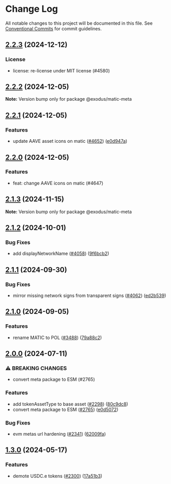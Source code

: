 # Change Log

All notable changes to this project will be documented in this file.
See [Conventional Commits](https://conventionalcommits.org) for commit guidelines.

## [2.2.3](https://github.com/ExodusMovement/assets/compare/@exodus/matic-meta@2.2.2...@exodus/matic-meta@2.2.3) (2024-12-12)


### License


* license: re-license under MIT license (#4580)



## [2.2.2](https://github.com/ExodusMovement/assets/compare/@exodus/matic-meta@2.2.1...@exodus/matic-meta@2.2.2) (2024-12-05)

**Note:** Version bump only for package @exodus/matic-meta





## [2.2.1](https://github.com/ExodusMovement/assets/compare/@exodus/matic-meta@2.2.0...@exodus/matic-meta@2.2.1) (2024-12-05)


### Features

* update AAVE asset icons on matic ([#4652](https://github.com/ExodusMovement/assets/issues/4652)) ([e0d947a](https://github.com/ExodusMovement/assets/commit/e0d947ada34e056e8c34301895a2f73a62367ea1))



## [2.2.0](https://github.com/ExodusMovement/assets/compare/@exodus/matic-meta@2.1.3...@exodus/matic-meta@2.2.0) (2024-12-05)


### Features


* feat: change AAVE icons on matic (#4647)



## [2.1.3](https://github.com/ExodusMovement/assets/compare/@exodus/matic-meta@2.1.2...@exodus/matic-meta@2.1.3) (2024-11-15)

**Note:** Version bump only for package @exodus/matic-meta





## [2.1.2](https://github.com/ExodusMovement/assets/compare/@exodus/matic-meta@2.1.1...@exodus/matic-meta@2.1.2) (2024-10-01)


### Bug Fixes

* add displayNetworkName ([#4058](https://github.com/ExodusMovement/assets/issues/4058)) ([9f6bcb2](https://github.com/ExodusMovement/assets/commit/9f6bcb2778d409b48e07cb54b5007c0ef73da6c6))



## [2.1.1](https://github.com/ExodusMovement/assets/compare/@exodus/matic-meta@2.1.0...@exodus/matic-meta@2.1.1) (2024-09-30)


### Bug Fixes

* mirror missing network signs from transparent signs ([#4062](https://github.com/ExodusMovement/assets/issues/4062)) ([ed2b539](https://github.com/ExodusMovement/assets/commit/ed2b5397549184fa47ab81d7de5e08b3ec067ccb))



## [2.1.0](https://github.com/ExodusMovement/assets/compare/@exodus/matic-meta@2.0.0...@exodus/matic-meta@2.1.0) (2024-09-05)


### Features

* rename MATIC to POL ([#3488](https://github.com/ExodusMovement/assets/issues/3488)) ([79a88c2](https://github.com/ExodusMovement/assets/commit/79a88c2d77bef46fd569be23bfcbc41b7496b763))



## [2.0.0](https://github.com/ExodusMovement/assets/compare/@exodus/matic-meta@1.3.0...@exodus/matic-meta@2.0.0) (2024-07-11)


### ⚠ BREAKING CHANGES

* convert meta package to ESM (#2765)

### Features

* add tokenAssetType to base asset ([#2298](https://github.com/ExodusMovement/assets/issues/2298)) ([80c9dc8](https://github.com/ExodusMovement/assets/commit/80c9dc8a4d2a8614f84b66d2c9649cdf19601443))
* convert meta package to ESM ([#2765](https://github.com/ExodusMovement/assets/issues/2765)) ([e0d5072](https://github.com/ExodusMovement/assets/commit/e0d5072e1f79bf3770c88333638a7499046544de))


### Bug Fixes

* evm metas url hardening ([#2341](https://github.com/ExodusMovement/assets/issues/2341)) ([62009fa](https://github.com/ExodusMovement/assets/commit/62009fa96731fd45f1225a77cba02b3a08db9236))



## [1.3.0](https://github.com/ExodusMovement/assets/compare/@exodus/matic-meta@1.2.1...@exodus/matic-meta@1.3.0) (2024-05-17)


### Features

* demote USDC.e tokens ([#2300](https://github.com/ExodusMovement/assets/issues/2300)) ([17a51b3](https://github.com/ExodusMovement/assets/commit/17a51b3b2d42e70f55d41e8eb581e89cba19daed))
